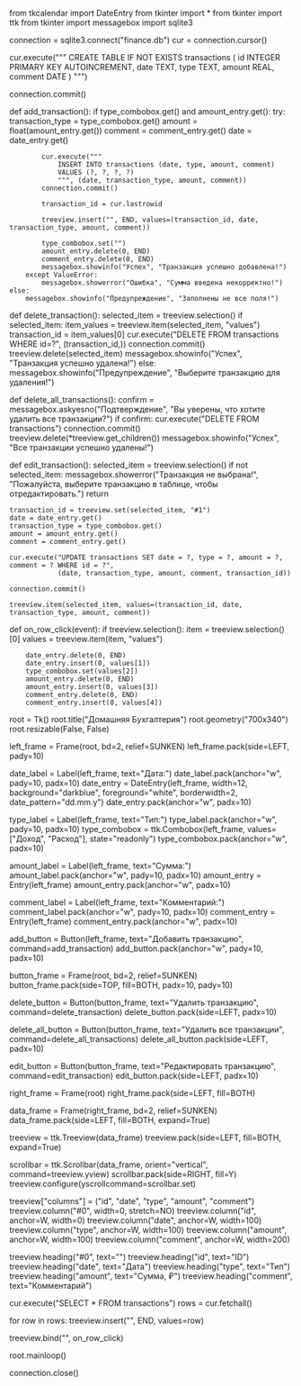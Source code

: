 from tkcalendar import DateEntry
from tkinter import *
from tkinter import ttk
from tkinter import messagebox
import sqlite3

connection = sqlite3.connect("finance.db")
cur = connection.cursor()

cur.execute("""
    CREATE TABLE IF NOT EXISTS transactions (
        id INTEGER PRIMARY KEY AUTOINCREMENT,
        date TEXT,
        type TEXT,
        amount REAL,
        comment DATE
        )
""")

connection.commit()


def add_transaction():
    if type_combobox.get() and amount_entry.get():
        try:
            transaction_type = type_combobox.get()
            amount = float(amount_entry.get())
            comment = comment_entry.get()
            date = date_entry.get()

            cur.execute("""
                INSERT INTO transactions (date, type, amount, comment)
                VALUES (?, ?, ?, ?)
                """, (date, transaction_type, amount, comment))
            connection.commit()

            transaction_id = cur.lastrowid

            treeview.insert("", END, values=(transaction_id, date, transaction_type, amount, comment))

            type_combobox.set("")
            amount_entry.delete(0, END)
            comment_entry.delete(0, END)
            messagebox.showinfo("Успех", "Транзакция успешно добавлена!")
        except ValueError:
            messagebox.showerror("Ошибка", "Сумма введена некорректно!")
    else:
        messagebox.showinfo("Предупреждение", "Заполнены не все поля!")


def delete_transaction():
    selected_item = treeview.selection()
    if selected_item:
        item_values = treeview.item(selected_item, "values")
        transaction_id = item_values[0]
        cur.execute("DELETE FROM transactions WHERE id=?", (transaction_id,))
        connection.commit()
        treeview.delete(selected_item)
        messagebox.showinfo("Успех", "Транзакция успешно удалена!")
    else:
        messagebox.showinfo("Предупреждение", "Выберите транзакцию для удаления!")


def delete_all_transactions():
    confirm = messagebox.askyesno("Подтверждение", "Вы уверены, что хотите удалить все транзакции?")
    if confirm:
        cur.execute("DELETE FROM transactions")
        connection.commit()
        treeview.delete(*treeview.get_children())
        messagebox.showinfo("Успех", "Все транзакции успешно удалены!")


def edit_transaction():
    selected_item = treeview.selection()
    if not selected_item:
        messagebox.showerror("Транзакция не выбрана!",
                     "Пожалуйста, выберите транзакцию в таблице, чтобы отредактировать.")
        return

    transaction_id = treeview.set(selected_item, "#1")
    date = date_entry.get()
    transaction_type = type_combobox.get()
    amount = amount_entry.get()
    comment = comment_entry.get()

    cur.execute("UPDATE transactions SET date = ?, type = ?, amount = ?, comment = ? WHERE id = ?",
                (date, transaction_type, amount, comment, transaction_id))

    connection.commit()

    treeview.item(selected_item, values=(transaction_id, date, transaction_type, amount, comment))


def on_row_click(event):
    if treeview.selection():
        item = treeview.selection()[0]
        values = treeview.item(item, "values")

        date_entry.delete(0, END)
        date_entry.insert(0, values[1])
        type_combobox.set(values[2])
        amount_entry.delete(0, END)
        amount_entry.insert(0, values[3])
        comment_entry.delete(0, END)
        comment_entry.insert(0, values[4])


root = Tk()
root.title("Домашняя Бухгалтерия")
root.geometry("700x340")
root.resizable(False, False)

left_frame = Frame(root, bd=2, relief=SUNKEN)
left_frame.pack(side=LEFT, pady=10)

date_label = Label(left_frame, text="Дата:")
date_label.pack(anchor="w", pady=10, padx=10)
date_entry = DateEntry(left_frame, width=12, background="darkblue", foreground="white", borderwidth=2, date_pattern="dd.mm.y")
date_entry.pack(anchor="w", padx=10)

type_label = Label(left_frame, text="Тип:")
type_label.pack(anchor="w", pady=10, padx=10)
type_combobox = ttk.Combobox(left_frame, values=["Доход", "Расход"], state="readonly")
type_combobox.pack(anchor="w", padx=10)

amount_label = Label(left_frame, text="Сумма:")
amount_label.pack(anchor="w", pady=10, padx=10)
amount_entry = Entry(left_frame)
amount_entry.pack(anchor="w", padx=10)

comment_label = Label(left_frame, text="Комментарий:")
comment_label.pack(anchor="w", pady=10, padx=10)
comment_entry = Entry(left_frame)
comment_entry.pack(anchor="w", padx=10)

add_button = Button(left_frame, text="Добавить транзакцию", command=add_transaction)
add_button.pack(anchor="w", pady=10, padx=10)

button_frame = Frame(root, bd=2, relief=SUNKEN)
button_frame.pack(side=TOP, fill=BOTH, padx=10, pady=10)

delete_button = Button(button_frame, text="Удалить транзакцию", command=delete_transaction)
delete_button.pack(side=LEFT, padx=10)

delete_all_button = Button(button_frame, text="Удалить все транзакции", command=delete_all_transactions)
delete_all_button.pack(side=LEFT, padx=10)

edit_button = Button(button_frame, text="Редактировать транзакцию", command=edit_transaction)
edit_button.pack(side=LEFT, padx=10)

right_frame = Frame(root)
right_frame.pack(side=LEFT, fill=BOTH)

data_frame = Frame(right_frame, bd=2, relief=SUNKEN)
data_frame.pack(side=LEFT, fill=BOTH, expand=True)

treeview = ttk.Treeview(data_frame)
treeview.pack(side=LEFT, fill=BOTH, expand=True)

scrollbar = ttk.Scrollbar(data_frame, orient="vertical", command=treeview.yview)
scrollbar.pack(side=RIGHT, fill=Y)
treeview.configure(yscrollcommand=scrollbar.set)

treeview["columns"] = ("id", "date", "type", "amount", "comment")
treeview.column("#0", width=0, stretch=NO)
treeview.column("id", anchor=W, width=0)
treeview.column("date", anchor=W, width=100)
treeview.column("type", anchor=W, width=100)
treeview.column("amount", anchor=W, width=100)
treeview.column("comment", anchor=W, width=200)

treeview.heading("#0", text="")
treeview.heading("id", text="ID")
treeview.heading("date", text="Дата")
treeview.heading("type", text="Тип")
treeview.heading("amount", text="Сумма, ₽")
treeview.heading("comment", text="Комментарий")

cur.execute("SELECT * FROM transactions")
rows = cur.fetchall()

for row in rows:
    treeview.insert("", END, values=row)

treeview.bind("<ButtonRelease-1>", on_row_click)

root.mainloop()

connection.close()
